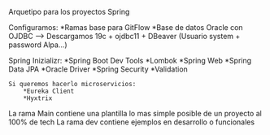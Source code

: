Arquetipo para los proyectos Spring

Configuramos:
    *Ramas base para GitFlow
    *Base de datos Oracle con OJDBC --> Descargamos 19c + ojdbc11 + DBeaver (Usuario system + password Alpa...)

Spring Inizializr:
    *Spring Boot Dev Tools
    *Lombok
    *Spring Web
    *Spring Data JPA
    *Oracle Driver
    *Spring Security
    *Validation

    Si queremos hacerlo microservicios:
        *Eureka Client
        *Hyxtrix


La rama Main contiene una plantilla lo mas simple posible de un proyecto al 100% de tech
La rama dev contiene ejemplos en desarrollo o funcionales

